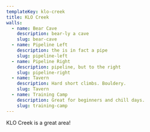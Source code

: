 ```yaml
---
templateKey: klo-creek
title: KLO Creek
walls:
  - name: Bear Cave
    description: bear-ly a cave
    slug: bear-cave
  - name: Pipeline Left
    description: the is in fact a pipe
    slug: pipeline-left
  - name: Pipeline Right
    description: pipeline, but to the right
    slug: pipeline-right
  - name: Tavern
    description: Hard short climbs. Bouldery.
    slug: Tavern
  - name: Training Camp
    description: Great for beginners and chill days.
    slug: training-camp
---
```


KLO Creek is a great area!
